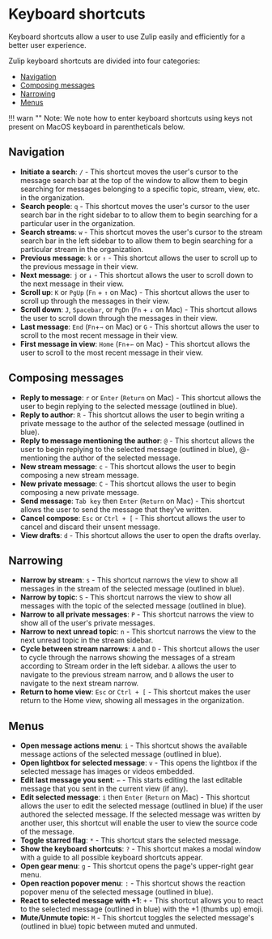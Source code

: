 # Keyboard shortcuts

Keyboard shortcuts allow a user to use Zulip easily and efficiently
for a better user experience.

Zulip keyboard shortcuts are divided into four categories:

* [Navigation](#navigation)
* [Composing messages](#composing-messages)
* [Narrowing](#narrowing)
* [Menus](#menus)

!!! warn ""
    Note: We note how to enter keyboard shortcuts using keys not
    present on MacOS keyboard in parentheticals below.

## Navigation

* **Initiate a search**: `/` - This shortcut moves the user's cursor to
  the message search bar at the top of the window to allow them to
  begin searching for messages belonging to a specific topic, stream,
  view, etc. in the organization.
* **Search people**: `q` - This shortcut moves the user's cursor to the
  user search bar in the right sidebar to to allow them to begin
  searching for a particular user in the organization.
* **Search streams**: `w` - This shortcut moves the user's cursor to
  the stream search bar in the left sidebar to to allow them to begin
  searching for a particular stream in the organization.
* **Previous message**: `k` or `↑` - This shortcut allows the user
  to scroll up to the previous message in their view.
* **Next message**: `j` or `↓` - This shortcut allows the user to
  scroll down to the next message in their view.
* **Scroll up**: `K` or `PgUp` (`Fn` + `↑` on Mac) - This shortcut
  allows the user to scroll up through the messages in their view.
* **Scroll down**: `J`, `Spacebar`, or `PgDn` (`Fn` + `↓` on Mac) -
  This shortcut allows the user to scroll down through the messages in
  their view.
* **Last message**: `End` (`Fn`+`⇾` on Mac) or `G` - This shortcut
  allows the user to scroll to the most recent message in their view.
* **First message in view**: `Home` (`Fn`+`⇽` on Mac) - This shortcut
  allows the user to scroll to the most recent message in their view.

## Composing messages

* **Reply to message**: `r` or `Enter` (`Return` on Mac) - This
  shortcut allows the user to begin replying to the selected message
  (outlined in blue).
* **Reply to author**: `R` - This shortcut allows the user to begin
  writing a private message to the author of the selected message
  (outlined in blue).
* **Reply to message mentioning the author**: `@` - This
  shortcut allows the user to begin replying to the selected message
  (outlined in blue), @-mentioning the author of the selected message.
* **New stream message**: `c` - This shortcut allows the user to begin
  composing a new stream message.
* **New private message**: `C` - This shortcut allows the user to begin
  composing a new private message.
* **Send message**: `Tab key` then `Enter` (`Return` on Mac) - This
  shortcut allows the user to send the message that they've written.
* **Cancel compose**: `Esc` or `Ctrl + [` - This shortcut allows the user to cancel
  and discard their unsent message.
* **View drafts**: `d` - This shortcut allows the user to open the
  drafts overlay.

## Narrowing

* **Narrow by stream**: `s` - This shortcut narrows the view to show
  all messages in the stream of the selected message (outlined in
  blue).
* **Narrow by topic**: `S` - This shortcut narrows the view to show all
  messages with the topic of the selected message (outlined in blue).
* **Narrow to all private messages**: `P` - This shortcut narrows the
  view to show all of the user's private messages.
* **Narrow to next unread topic**: `n` - This shortcut narrows the
  view to the next unread topic in the stream sidebar.
* **Cycle between stream narrows**: `A` and `D` - This shortcut allows the
  user to cycle through the narrows showing the messages of a stream
  according to Stream order in the left sidebar. `A` allows the user
  to navigate to the previous stream narrow, and `D` allows the user
  to navigate to the next stream narrow.
* **Return to home view**: `Esc` or `Ctrl + [` - This shortcut makes the user return
  to the Home view, showing all messages in the organization.

## Menus

* **Open message actions menu**: `i` - This shortcut shows the
  available message actions of the selected message (outlined in
  blue).
* **Open lightbox for selected message**: `v` - This opens the lightbox
  if the selected message has images or videos embedded.
* **Edit last message you sent**: `⇽` - This starts editing the
  last editable message that you sent in the current view (if any).
* **Edit selected message**: `i` then `Enter` (`Return` on Mac) -
  This shortcut allows the user to edit the selected message (outlined
  in blue) if the user authored the selected message. If the selected
  message was written by another user, this shortcut will enable the
  user to view the source code of the message.
* **Toggle starred flag**: `*` - This shortcut stars the selected
  message.
* **Show the keyboard shortcuts**: `?` - This shortcut makes a modal
  window with a guide to all possible keyboard shortcuts appear.
* **Open gear menu**: `g` - This shortcut opens the page's upper-right
  gear menu.
* **Open reaction popover menu**: `:` - This shortcut shows the
  reaction popover menu of the selected message (outlined in blue).
* **React to selected message with +1**: `+` - This shortcut allows
  you to react to the selected message (outlined in blue) with the
  +1 (thumbs up) emoji.
* **Mute/Unmute topic**: `M` - This shortcut toggles the selected
  message's (outlined in blue) topic between muted and unmuted.
